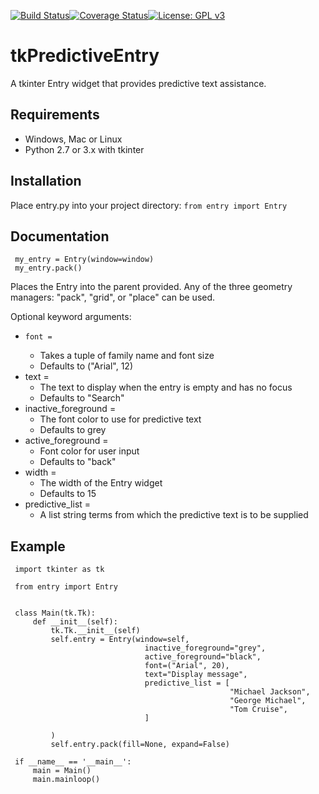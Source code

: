 [![Build Status](https://travis-ci.org/Neil-Brown/tkPredictiveEntry.svg?branch=master)](https://travis-ci.org/Neil-Brown/tkPredictiveEntry)[![Coverage Status](https://coveralls.io/repos/github/Neil-Brown/tkPredictiveEntry/badge.svg?branch=master)](https://coveralls.io/github/Neil-Brown/tkPredictiveEntry?branch=master)[![License: GPL v3](https://img.shields.io/badge/License-GPLv3-blue.svg)](https://www.gnu.org/licenses/gpl-3.0)
# tkPredictiveEntry
A tkinter Entry widget that provides predictive text assistance.

## Requirements
  *  Windows, Mac or Linux
*   Python 2.7 or 3.x with tkinter

## Installation
Place entry.py into your project directory:
`from entry import Entry`

## Documentation
     my_entry = Entry(window=window)
     my_entry.pack()

Places the Entry into the parent provided. 
Any of the three geometry managers: "pack", "grid", or "place" can be used.

Optional keyword arguments:
*     font = 
     *    Takes a tuple of family name and font size
     *    Defaults to ("Arial", 12)
*    text = 
     *    The text to display when the entry is empty and has no focus
     *    Defaults to "Search"
*    inactive_foreground =
     *    The font color to use for predictive text
     *    Defaults to grey
*    active_foreground = 
     *    Font color for user input
     *    Defaults to "back"
*   width = 
     *    The width of the Entry widget
     *    Defaults to 15
*   predictive_list = 
     *    A list string terms from which the predictive text is to be supplied
     

## Example
     import tkinter as tk

     from entry import Entry


     class Main(tk.Tk):
         def __init__(self):
             tk.Tk.__init__(self)
             self.entry = Entry(window=self,
                                  inactive_foreground="grey",
                                  active_foreground="black",
                                  font=("Arial", 20),
                                  text="Display message",
                                  predictive_list = [
                                                     "Michael Jackson",
                                                     "George Michael",
                                                     "Tom Cruise",
                                  ]

             )
             self.entry.pack(fill=None, expand=False)

     if __name__ == '__main__':
         main = Main()
         main.mainloop()
